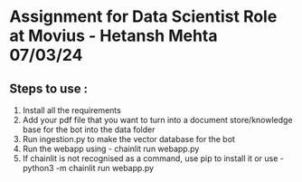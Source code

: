 # Assignment for Data Scientist Role at Movius - Hetansh Mehta 07/03/24

## Steps to use : 
1) Install all the requirements 
2) Add your pdf file that you want to turn into a document store/knowledge base for the bot into the data folder
3) Run ingestion.py to make the vector database for the bot
4) Run the webapp using - chainlit run webapp.py
5) If chainlit is not recognised as a command, use pip to install it or use - python3 -m chainlit run webapp.py
